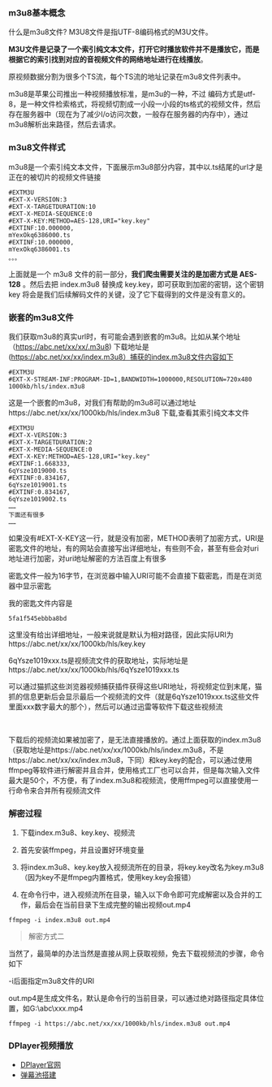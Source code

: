 ### m3u8基本概念

什么是m3u8文件? M3U8文件是指UTF-8编码格式的M3U文件。

**M3U文件是记录了一个索引纯文本文件，打开它时播放软件并不是播放它，而是根据它的索引找到对应的音视频文件的网络地址进行在线播放**。

原视频数据分割为很多个TS流，每个TS流的地址记录在m3u8文件列表中。

m3u8是苹果公司推出一种视频播放标准，是m3u的一种，不过 编码方式是utf-8，是一种文件检索格式，将视频切割成一小段一小段的ts格式的视频文件，然后存在服务器中（现在为了减少I/o访问次数，一般存在服务器的内存中），通过m3u8解析出来路径，然后去请求。

### m3u8文件样式

m3u8是一个索引纯文本文件，下面展示m3u8部分内容，其中以.ts结尾的url才是正在的被切片的视频文件链接

```text
#EXTM3U
#EXT-X-VERSION:3
#EXT-X-TARGETDURATION:10
#EXT-X-MEDIA-SEQUENCE:0
#EXT-X-KEY:METHOD=AES-128,URI="key.key"
#EXTINF:10.000000,
mYexOkq6386000.ts
#EXTINF:10.000000,
mYexOkq6386001.ts
。。。
```

上面就是一个 m3u8 文件的前一部分，**我们爬虫需要关注的是加密方式是 AES-128** 。然后去把 index.m3u8 替换成 key.key，即可获取到加密的密钥，这个密钥 key 将会是我们后续解码文件的关键，没了它下载得到的文件是没有意义的。


### 嵌套的m3u8文件

我们获取m3u8的真实url时，有可能会遇到嵌套的m3u8。比如从某个地址（https://abc.net/xx/xx/.m3u8) 下载地址是 (https://abc.net/xx/xx/index.m3u8）捕获的index.m3u8文件内容如下

```
#EXTM3U
#EXT-X-STREAM-INF:PROGRAM-ID=1,BANDWIDTH=1000000,RESOLUTION=720x480
1000kb/hls/index.m3u8
```
这是一个嵌套的m3u8，对我们有帮助的m3u8可以通过地址https://abc.net/xx/xx/1000kb/hls/index.m3u8 下载,查看其索引纯文本文件

```
#EXTM3U
#EXT-X-VERSION:3
#EXT-X-TARGETDURATION:2
#EXT-X-MEDIA-SEQUENCE:0
#EXT-X-KEY:METHOD=AES-128,URI="key.key"
#EXTINF:1.668333,
6qYsze1019000.ts
#EXTINF:0.834167,
6qYsze1019001.ts
#EXTINF:0.834167,
6qYsze1019002.ts
……
下面还有很多
……
```

如果没有#EXT-X-KEY这一行，就是没有加密，METHOD表明了加密方式，URI是密匙文件的地址，有的网站会直接写出详细地址，有些则不会，甚至有些会对uri地址进行加密，对uri地址解密的方法百度上有很多

密匙文件一般为16字节，在浏览器中输入URI可能不会直接下载密匙，而是在浏览器中显示密匙

我的密匙文件内容是

`5fa1f545ebbba8bd`

这里没有给出详细地址，一般来说就是默认为相对路径，因此实际URI为https://abc.net/xx/xx/1000kb/hls/key.key

6qYsze1019xxx.ts是视频流文件的获取地址，实际地址是https://abc.net/xx/xx/1000kb/hls/6qYsze1019xxx.ts

可以通过猫抓这些浏览器视频捕获插件获得这些URI地址，将视频定位到末尾，猫抓的信息更新后会显示最后一个视频流的文件（就是6qYsze1019xxx.ts这些文件里面xxx数字最大的那个），然后可以通过迅雷等软件下载这些视频流

 

下载后的视频流如果被加密了，是无法直接播放的。通过上面获取的index.m3u8（获取地址是https://abc.net/xx/xx/1000kb/hls/index.m3u8，不是https://abc.net/xx/xx/index.m3u8，下同）和key.key的配合，可以通过使用ffmpeg等软件进行解密并且合并，使用格式工厂也可以合并，但是每次输入文件最大是50个，不方便，有了index.m3u8和视频流，使用ffmpeg可以直接使用一行命令来合并所有视频流文件


### 解密过程

1. 下载index.m3u8、key.key、视频流

2. 首先安装ffmpeg，并且设置好环境变量

3. 将index.m3u8、key.key放入视频流所在的目录，将key.key改名为key.m3u8（因为key不是ffmpeg内置格式，使用key.key会报错）

4. 在命令行中，进入视频流所在目录，输入以下命令即可完成解密以及合并的工作，最后会在当前目录下生成完整的输出视频out.mp4

`ffmpeg -i index.m3u8 out.mp4`

> 解密方式二


当然了，最简单的办法当然是直接从网上获取视频，免去下载视频流的步骤，命令如下

-i后面指定m3u8文件的URI

out.mp4是生成文件名，默认是命令行的当前目录，可以通过绝对路径指定具体位置，如G:\abc\xxx.mp4

`ffmpeg -i https://abc.net/xx/xx/1000kb/hls/index.m3u8 out.mp4`


### DPlayer视频播放

+ [DPlayer官网](http://dplayer.js.org/guide.html)
+ [弹幕池搭建](https://www.moerats.com/archives/838/)
